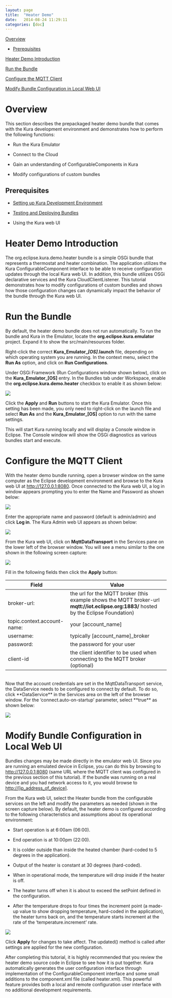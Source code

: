 ```yaml
---
layout: page
title:  "Heater Demo"
date:   2014-08-24 11:29:11
categories: [doc]
---
```


[Overview](#overview)

-   [Prerequisites](#section)

[Heater Demo Introduction](#_Heater_Demo_Introduction)

[Run the Bundle](#run-the-bundle)

[Configure the MQTT Client](#configure-the-mqtt-client)

[Modify Bundle Configuration in Local Web
UI](#modify-bundle-configuration-in-local-web-ui)

Overview
========

This section describes the prepackaged heater demo bundle that comes
with the Kura development environment and demonstrates how to perform
the following functions:

-   Run the Kura Emulator

-   Connect to the Cloud

-   Gain an understanding of ConfigurableComponents in Kura

-   Modify configurations of custom bundles

Prerequisites
-------------

-   [Setting up Kura Development Environment](kura-setup.html)

-   [Testing and Deploying Bundles](deploying-bundles.html)

-   Using the Kura web UI

<span id="_Hello_World_Using" class="anchor"><span id="_Heater_Demo" class="anchor"><span id="_Heater_Demo_Introduction" class="anchor"></span></span></span>Heater Demo Introduction
=====================================================================================================================================================================================

The org.eclipse.kura.demo.heater bundle is a simple OSGi bundle that
represents a thermostat and heater combination. The application utilizes
the Kura ConfigurableComponent interface to be able to receive
configuration updates through the local Kura web UI. In addition, this
bundle utilizes OSGi declarative services and the Kura
CloudClientListener. This tutorial demonstrates how to modify
configurations of custom bundles and shows how those configuration
changes can dynamically impact the behavior of the bundle through the
Kura web UI.

Run the Bundle
==============

By default, the heater demo bundle does not run automatically. To run
the bundle and Kura in the Emulator, locate the
**org.eclipse.kura.emulator** project. Expand it to show the
src/main/resources folder.

Right-click the correct **Kura_Emulator_*[OS]*.launch** file,
depending on which operating system you are running. In the context
menu, select the **Run As** option, and click on **Run Configurations**.

Under OSGi Framework (Run Configurations window shown below), click on
the **Kura_Emulator_[OS]** entry. In the Bundles tab under Workspace,
enable the **org.eclipse.kura.demo.heater** checkbox to enable it as
shown below:

![](../../assets/images/heater_demo///media/image1.png)

Click the **Apply** and **Run** buttons to start the Kura Emulator. Once
this setting has been made, you only need to right-click on the launch
file and select **Run As** and the **Kura_Emulator_[OS]** option to
run with the same settings.

This will start Kura running locally and will display a Console window
in Eclipse. The Console window will show the OSGi diagnostics as various
bundles start and execute.

Configure the MQTT Client
=========================

With the heater demo bundle running, open a browser window on the same
computer as the Eclipse development environment and browse to the Kura
web UI at <http://127.0.0.1:8080>. Once connected to the Kura web UI, a
log in window appears prompting you to enter the Name and Password as
shown below:

![](../../assets/images/heater_demo///media/image2.png)

Enter the appropriate name and password (default is admin/admin) and
click **Log in**. The Kura Admin web UI appears as shown below:

![](../../assets/images/heater_demo///media/image3.png)

From the Kura web UI, click on **MqttDataTransport** in the Services
pane on the lower left of the browser window. You will see a menu
similar to the one shown in the following screen capture:

![](../../assets/images/heater_demo///media/image4.png)

Fill in the following fields then click the **Apply** button:

|Field|Value|
|------------|-------|
|broker-url:      |             the url for the MQTT broker (this example shows the MQTT broker-url **mqtt://iot.eclipse.org:1883/** hosted by the Eclipse Foundation)|
|topic.context.account-name:|   your [account_name]|
|username:            |         typically [account_name]_broker|
|password:            |        the password for your user|
|client-id            |        the client identifier to be used when connecting to the MQTT broker (optional)|
<br />
Now that the account credentials are set in the MqttDataTransport
service, the DataService needs to be configured to connect by default.
To do so, click **DataService** in the Services area on the left of the
browser window. For the ‘connect.auto-on-startup’ parameter, select
**true** as shown below:

![](../../assets/images/heater_demo///media/image5.png)

<span id="_View_and_Modify" class="anchor"><span
id="_Modify_Configuration_and" class="anchor"></span></span>

Modify Bundle Configuration in Local Web UI
===========================================

Bundles changes may be made directly in the emulator web UI. Since you
are running an emulated device in Eclipse, you can do this by browsing
to <http://127.0.0.1:8080> (same URL where the MQTT client was
configured in the previous section of this tutorial). If the bundle was
running on a real device and you had network access to it, you would
browse to
[http://[ip_address_of_device]](http://ip_address_of_device/).

From the Kura web UI, select the Heater bundle from the configurable
services on the left and modify the parameters as needed (shown in the
screen capture below). By default, the heater demo is configured
according to the following characteristics and assumptions about its
operational environment:

-   Start operation is at 6:00am (06:00).

-   End operation is at 10:00pm (22:00).

-   It is colder outside than inside the heated chamber (hard-coded to 5
    degrees in the application).

-   Output of the heater is constant at 30 degrees (hard-coded).

-   When in operational mode, the temperature will drop inside if the
    heater is off.

-   The heater turns off when it is about to exceed the setPoint defined
    in the configuration.

-   After the temperature drops to four times the increment point (a
    made-up value to show dropping temperature, hard-coded in the
    application), the heater turns back on, and the temperature starts
    increment at the rate of the ‘temperature.increment’ rate.

![](../../assets/images/heater_demo///media/image6.png)

Click **Apply** for changes to take affect. The updated() method is
called after settings are applied for the new configuration.

After completing this tutorial, it is highly recommended that you review
the heater demo source code in Eclipse to see how it is put together.
Kura automatically generates the user configuration interface through
implementation of the ConfigurableComponent interface and some small
additions to the component.xml file (called heater.xml). This powerful
feature provides both a local and remote configuration user interface
with no additional development requirements.

